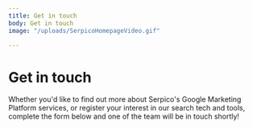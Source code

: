 ```yaml
---
title: Get in touch
body: Get in touch
image: "/uploads/SerpicoHomepageVideo.gif"

---
```

# Get in touch
Whether you'd like to find out more about Serpico's Google Marketing Platform services, or register your interest in our search tech and tools, complete the form below and one of the team will be in touch shortly!